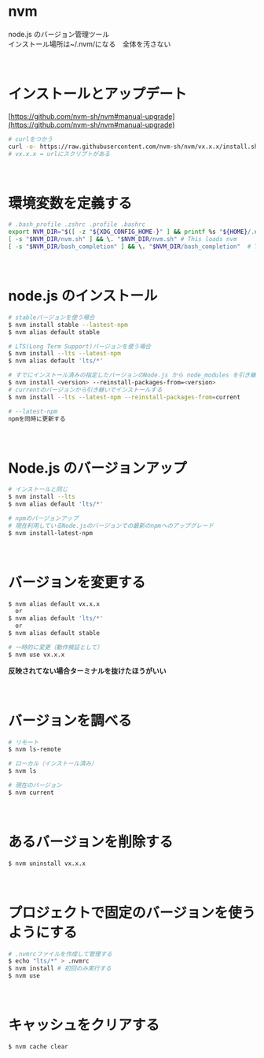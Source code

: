 # nvm

node.js のバージョン管理ツール  
インストール場所は~/.nvm/になる　全体を汚さない

<br />

# インストールとアップデート

[https://github.com/nvm-sh/nvm#manual-upgrade](https://github.com/nvm-sh/nvm#manual-upgrade)

```zsh
# curlをつかう
curl -o- https://raw.githubusercontent.com/nvm-sh/nvm/vx.x.x/install.sh | bash
# vx.x.x = urlにスクリプトがある
```

<br />

# 環境変数を定義する

```zsh
# .bash_profile .zshrc .profile .bashrc
export NVM_DIR="$([ -z "${XDG_CONFIG_HOME-}" ] && printf %s "${HOME}/.nvm" || printf %s "${XDG_CONFIG_HOME}/nvm")"
[ -s "$NVM_DIR/nvm.sh" ] && \. "$NVM_DIR/nvm.sh" # This loads nvm
[ -s "$NVM_DIR/bash_completion" ] && \. "$NVM_DIR/bash_completion"  # This loads nvm bash_completion
```

<br />

# node.js のインストール

```zsh
# stableバージョンを使う場合
$ nvm install stable --lastest-npm
$ nvm alias default stable

# LTS(Long Term Support)バージョンを使う場合
$ nvm install --lts --latest-npm
$ nvm alias default 'lts/*'

# すでにインストール済みの指定したバージョンのNode.js から node_modules を引き継いてインストール
$ nvm install <version> --reinstall-packages-from=<version>
# currentのバージョンから引き継いでインストールする
$ nvm install --lts --latest-npm --reinstall-packages-from=current

# --latest-npm
npmを同時に更新する
```

<br />

# Node.js のバージョンアップ

```zsh
# インストールと同じ
$ nvm install --lts
$ nvm alias default 'lts/*'

# npmのバージョンアップ
# 現在利用しているNode.jsのバージョンでの最新のnpmへのアップグレード
$ nvm install-latest-npm
```

<br />

# バージョンを変更する

```zsh
$ nvm alias default vx.x.x
  or
$ nvm alias default 'lts/*'
  or
$ nvm alias default stable

# 一時的に変更（動作検証として）
$ nvm use vx.x.x
```

**反映されてない場合ターミナルを抜けたほうがいい**

<br />

# バージョンを調べる

```zsh
# リモート
$ nvm ls-remote

# ローカル（インストール済み）
$ nvm ls

# 現在のバージョン
$ nvm current
```

<br />

# あるバージョンを削除する

```zsh
$ nvm uninstall vx.x.x
```

<br />

# プロジェクトで固定のバージョンを使うようにする

```zsh
# .nvmrcファイルを作成して管理する
$ echo "lts/*" > .nvmrc
$ nvm install # 初回のみ実行する
$ nvm use
```

<br />

# キャッシュをクリアする

```zsh
$ nvm cache clear
```
